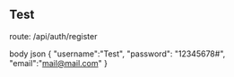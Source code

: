 

## Test

route: 
/api/auth/register

body json
{
  "username":"Test",
  "password": "12345678#",
  "email":"mail@mail.com"
}